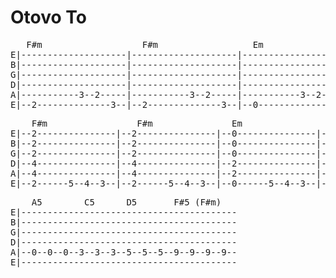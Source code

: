 # Otovo To

<pre>
   F#m                   F#m                  Em                   F#m
E|--------------------|--------------------|--------------------|--------------------
B|--------------------|--------------------|--------------------|--------------------
G|--------------------|--------------------|--------------------|--------------------
D|--------------------|--------------------|--------------------|--------------------
A|-----------3--2-----|-----------3--2-----|-----------3--2-----|--------------------
E|--2--------------3--|--2--------------3--|--0--------------3--|--2--2--2--3--0-----
</pre>

<pre>
    F#m                 F#m               Em                 F#m
E|--2---------------|--2---------------|--0---------------|--2--------------
B|--2---------------|--2---------------|--0---------------|--2--------------
G|--2---------------|--2---------------|--0---------------|--2--------------
D|--4---------------|--4---------------|--2---------------|--4--------------
A|--4---------------|--4---------------|--2---------------|--4--------------
E|--2------5--4--3--|--2------5--4--3--|--0------5--4--3--|--2--2--2--3--0--
</pre>

<pre>
    A5        C5      D5       F#5 (F#m)
E|-----------------------------------------
B|-----------------------------------------
G|-----------------------------------------
D|-----------------------------------------
A|--0--0--0--3--3--3--5--5--5--9--9--9--9--
E|-----------------------------------------
</pre>